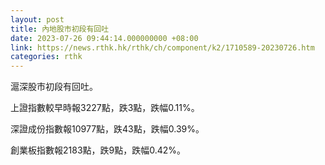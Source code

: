 ```yaml
---
layout: post
title: 內地股市初段有回吐
date: 2023-07-26 09:44:14.000000000 +08:00
link: https://news.rthk.hk/rthk/ch/component/k2/1710589-20230726.htm
categories: rthk
---
```


滬深股市初段有回吐。

上證指數較早時報3227點，跌3點，跌幅0.11%。

深證成份指數報10977點，跌43點，跌幅0.39%。

創業板指數報2183點，跌9點，跌幅0.42%。
